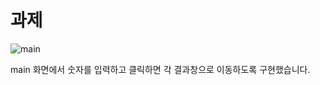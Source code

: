 # 과제

![main](https://user-images.githubusercontent.com/103089493/169217795-f2293474-0eb8-42a6-a7f2-1bb37445a132.jpg)

main 화면에서 숫자를 입력하고 클릭하면
각 결과창으로 이동하도록 구현했습니다.
